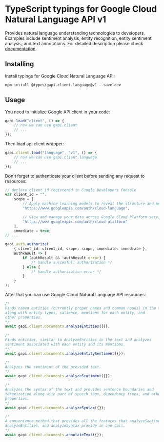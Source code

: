 # TypeScript typings for Google Cloud Natural Language API v1

Provides natural language understanding technologies to developers. Examples
include sentiment analysis, entity recognition, entity sentiment analysis, and
text annotations. For detailed description please check
[documentation](https://cloud.google.com/natural-language/).

## Installing

Install typings for Google Cloud Natural Language API:

```
npm install @types/gapi.client.language@v1 --save-dev
```

## Usage

You need to initialize Google API client in your code:

```typescript
gapi.load("client", () => {
    // now we can use gapi.client
    // ...
});
```

Then load api client wrapper:

```typescript
gapi.client.load("language", "v1", () => {
    // now we can use gapi.client.language
    // ...
});
```

Don't forget to authenticate your client before sending any request to
resources:

```typescript
// declare client_id registered in Google Developers Console
var client_id = "",
    scope = [
        // Apply machine learning models to reveal the structure and meaning of text
        "https://www.googleapis.com/auth/cloud-language",

        // View and manage your data across Google Cloud Platform services
        "https://www.googleapis.com/auth/cloud-platform"
    ],
    immediate = true;
// ...

gapi.auth.authorize(
    { client_id: client_id, scope: scope, immediate: immediate },
    authResult => {
        if (authResult && !authResult.error) {
            /* handle succesfull authorization */
        } else {
            /* handle authorization error */
        }
    }
);
```

After that you can use Google Cloud Natural Language API resources:

```typescript
/* 
Finds named entities (currently proper names and common nouns) in the text
along with entity types, salience, mentions for each entity, and
other properties.  
*/
await gapi.client.documents.analyzeEntities({});

/* 
Finds entities, similar to AnalyzeEntities in the text and analyzes
sentiment associated with each entity and its mentions.  
*/
await gapi.client.documents.analyzeEntitySentiment({});

/* 
Analyzes the sentiment of the provided text.  
*/
await gapi.client.documents.analyzeSentiment({});

/* 
Analyzes the syntax of the text and provides sentence boundaries and
tokenization along with part of speech tags, dependency trees, and other
properties.  
*/
await gapi.client.documents.analyzeSyntax({});

/* 
A convenience method that provides all the features that analyzeSentiment,
analyzeEntities, and analyzeSyntax provide in one call.  
*/
await gapi.client.documents.annotateText({});
```
